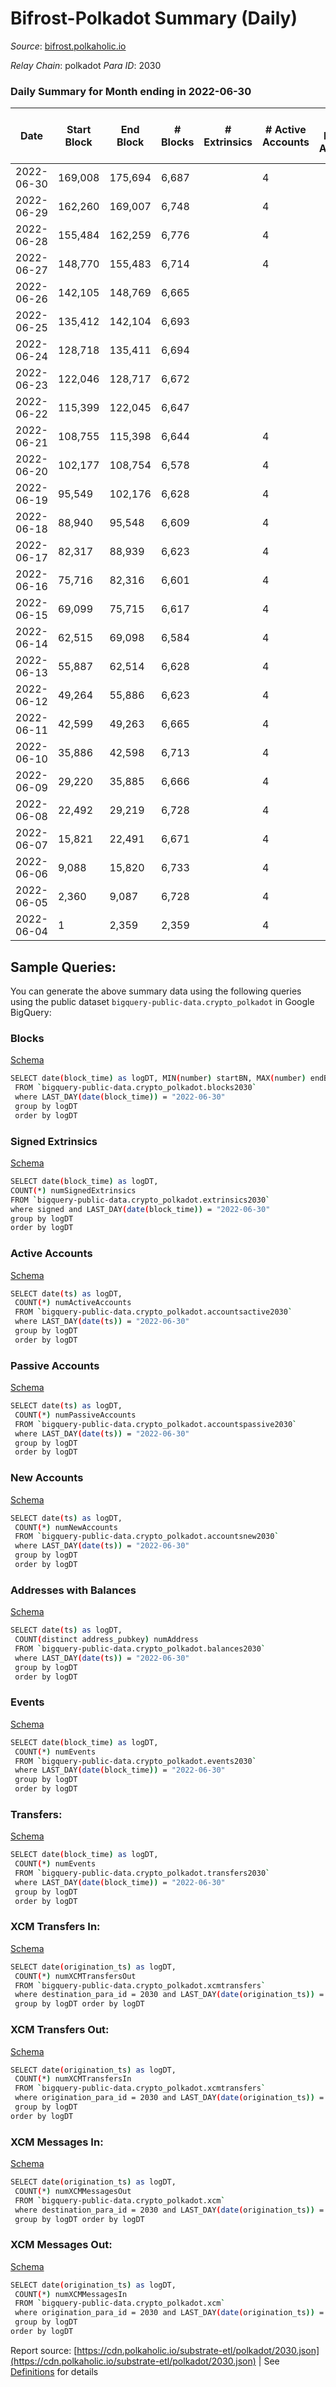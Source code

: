 # Bifrost-Polkadot Summary (Daily)

_Source_: [bifrost.polkaholic.io](https://bifrost.polkaholic.io)

*Relay Chain*: polkadot
*Para ID*: 2030



### Daily Summary for Month ending in 2022-06-30


| Date    | Start Block | End Block | # Blocks | # Extrinsics | # Active Accounts | # Passive Accounts | # New Accounts | # Addresses | # Events  | # Transfers ($USD) | # XCM Transfers In ($USD) | # XCM Transfers Out ($USD) | # XCM In | # XCM Out | Issues |
|---------|-------------|-----------|----------|--------------|-------------------|--------------------|----------------|-------------|-----------|--------------------|---------------------------|----------------------------|----------|-----------|--------|
| 2022-06-30 | 169,008 | 175,694 | 6,687 |  | 4 |  |  | 2 | 13,381 |   |   |   |  |  |  |
| 2022-06-29 | 162,260 | 169,007 | 6,748 |  | 4 |  |  | 2 | 13,499 |   |   |   |  |  |  |
| 2022-06-28 | 155,484 | 162,259 | 6,776 |  | 4 |  |  | 2 | 13,556 |   |   |   |  |  |  |
| 2022-06-27 | 148,770 | 155,483 | 6,714 |  | 4 |  |  | 2 | 13,432 |   |   |   |  |  |  |
| 2022-06-26 | 142,105 | 148,769 | 6,665 |  |  |  |  | 2 | 13,334 |   |   |   |  |  |  |
| 2022-06-25 | 135,412 | 142,104 | 6,693 |  |  |  |  | 2 | 13,389 |   |   |   |  |  |  |
| 2022-06-24 | 128,718 | 135,411 | 6,694 |  |  |  |  | 2 | 13,395 |   |   |   |  |  |  |
| 2022-06-23 | 122,046 | 128,717 | 6,672 |  |  |  |  | 2 | 13,348 |   |   |   |  |  |  |
| 2022-06-22 | 115,399 | 122,045 | 6,647 |  |  |  |  | 2 | 13,297 |   |   |   |  |  |  |
| 2022-06-21 | 108,755 | 115,398 | 6,644 |  | 4 |  |  | 2 | 13,292 |   |   |   |  |  |  |
| 2022-06-20 | 102,177 | 108,754 | 6,578 |  | 4 |  |  | 2 | 13,160 |   |   |   |  |  |  |
| 2022-06-19 | 95,549 | 102,176 | 6,628 |  | 4 |  |  | 2 | 13,259 |   |   |   |  |  |  |
| 2022-06-18 | 88,940 | 95,548 | 6,609 |  | 4 |  |  | 2 | 13,222 |   |   |   |  |  |  |
| 2022-06-17 | 82,317 | 88,939 | 6,623 |  | 4 |  |  | 2 | 13,253 |   |   |   |  |  |  |
| 2022-06-16 | 75,716 | 82,316 | 6,601 |  | 4 |  |  | 2 | 13,205 |   |   |   |  |  |  |
| 2022-06-15 | 69,099 | 75,715 | 6,617 |  | 4 |  |  | 2 | 13,238 |   |   |   |  |  |  |
| 2022-06-14 | 62,515 | 69,098 | 6,584 |  | 4 |  |  | 2 | 13,172 |   |   |   |  |  |  |
| 2022-06-13 | 55,887 | 62,514 | 6,628 |  | 4 |  |  | 2 | 13,259 |   |   |   |  |  |  |
| 2022-06-12 | 49,264 | 55,886 | 6,623 |  | 4 |  |  | 2 | 13,250 |   |   |   |  |  |  |
| 2022-06-11 | 42,599 | 49,263 | 6,665 |  | 4 |  |  | 2 | 13,337 |   |   |   |  |  |  |
| 2022-06-10 | 35,886 | 42,598 | 6,713 |  | 4 |  |  | 2 | 13,430 |   |   |   |  |  |  |
| 2022-06-09 | 29,220 | 35,885 | 6,666 |  | 4 |  |  | 2 | 13,335 |   |   |   |  |  |  |
| 2022-06-08 | 22,492 | 29,219 | 6,728 |  | 4 |  |  | 2 | 13,460 |   |   |   |  |  |  |
| 2022-06-07 | 15,821 | 22,491 | 6,671 |  | 4 |  |  | 2 | 13,346 |   |   |   |  |  |  |
| 2022-06-06 | 9,088 | 15,820 | 6,733 |  | 4 |  |  | 2 | 13,469 |   |   |   |  |  |  |
| 2022-06-05 | 2,360 | 9,087 | 6,728 |  | 4 |  |  | 2 | 13,460 |   |   |   |  |  |  |
| 2022-06-04 | 1 | 2,359 | 2,359 |  | 4 |  |  | 2 | 4,719 |   |   |   |  |  |  |

## Sample Queries:
You can generate the above summary data using the following queries using the public dataset `bigquery-public-data.crypto_polkadot` in Google BigQuery:


### Blocks 

[Schema](https://github.com/colorfulnotion/substrate-etl/blob/main/schema/blocks.json)

```bash
SELECT date(block_time) as logDT, MIN(number) startBN, MAX(number) endBN, COUNT(*) numBlocks 
 FROM `bigquery-public-data.crypto_polkadot.blocks2030`  
 where LAST_DAY(date(block_time)) = "2022-06-30" 
 group by logDT 
 order by logDT
```

### Signed Extrinsics 

[Schema](https://github.com/colorfulnotion/substrate-etl/blob/main/schema/extrinsics.json)

```bash
SELECT date(block_time) as logDT, 
COUNT(*) numSignedExtrinsics 
FROM `bigquery-public-data.crypto_polkadot.extrinsics2030`  
where signed and LAST_DAY(date(block_time)) = "2022-06-30" 
group by logDT 
order by logDT
```

### Active Accounts 

[Schema](https://github.com/colorfulnotion/substrate-etl/blob/main/schema/accountsactive.json)

```bash
SELECT date(ts) as logDT, 
 COUNT(*) numActiveAccounts 
 FROM `bigquery-public-data.crypto_polkadot.accountsactive2030` 
 where LAST_DAY(date(ts)) = "2022-06-30" 
 group by logDT 
 order by logDT
```

### Passive Accounts 

[Schema](https://github.com/colorfulnotion/substrate-etl/blob/main/schema/accountspassive.json)

```bash
SELECT date(ts) as logDT, 
 COUNT(*) numPassiveAccounts 
 FROM `bigquery-public-data.crypto_polkadot.accountspassive2030` 
 where LAST_DAY(date(ts)) = "2022-06-30" 
 group by logDT 
 order by logDT
```

### New Accounts 

[Schema](https://github.com/colorfulnotion/substrate-etl/blob/main/schema/accountsnew.json)

```bash
SELECT date(ts) as logDT, 
 COUNT(*) numNewAccounts 
 FROM `bigquery-public-data.crypto_polkadot.accountsnew2030` 
 where LAST_DAY(date(ts)) = "2022-06-30" 
 group by logDT
 order by logDT
```

### Addresses with Balances 

[Schema](https://github.com/colorfulnotion/substrate-etl/blob/main/schema/balances.json)

```bash
SELECT date(ts) as logDT,
 COUNT(distinct address_pubkey) numAddress 
 FROM `bigquery-public-data.crypto_polkadot.balances2030` 
 where LAST_DAY(date(ts)) = "2022-06-30" 
 group by logDT 
 order by logDT
```

### Events 

[Schema](https://github.com/colorfulnotion/substrate-etl/blob/main/schema/events.json)

```bash
SELECT date(block_time) as logDT, 
 COUNT(*) numEvents 
 FROM `bigquery-public-data.crypto_polkadot.events2030` 
 where LAST_DAY(date(block_time)) = "2022-06-30" 
 group by logDT 
 order by logDT
```

### Transfers:

[Schema](https://github.com/colorfulnotion/substrate-etl/blob/main/schema/transfers.json)

```bash
SELECT date(block_time) as logDT, 
 COUNT(*) numEvents 
 FROM `bigquery-public-data.crypto_polkadot.transfers2030` 
 where LAST_DAY(date(block_time)) = "2022-06-30" 
 group by logDT 
 order by logDT
```

### XCM Transfers In: 

[Schema](https://github.com/colorfulnotion/substrate-etl/blob/main/schema/xcmtransfers.json)

```bash
SELECT date(origination_ts) as logDT, 
 COUNT(*) numXCMTransfersOut 
 FROM `bigquery-public-data.crypto_polkadot.xcmtransfers` 
 where destination_para_id = 2030 and LAST_DAY(date(origination_ts)) = "2022-06-30" 
 group by logDT order by logDT
```

### XCM Transfers Out: 

[Schema](https://github.com/colorfulnotion/substrate-etl/blob/main/schema/xcmtransfers.json)

```bash
SELECT date(origination_ts) as logDT, 
 COUNT(*) numXCMTransfersIn 
 FROM `bigquery-public-data.crypto_polkadot.xcmtransfers` 
 where origination_para_id = 2030 and LAST_DAY(date(origination_ts)) = "2022-06-30" 
 group by logDT 
order by logDT
```

### XCM Messages In: 

[Schema](https://github.com/colorfulnotion/substrate-etl/blob/main/schema/xcm.json)

```bash
SELECT date(origination_ts) as logDT, 
 COUNT(*) numXCMMessagesOut 
 FROM `bigquery-public-data.crypto_polkadot.xcm` 
 where destination_para_id = 2030 and LAST_DAY(date(origination_ts)) = "2022-06-30" 
 group by logDT order by logDT
```

### XCM Messages Out: 

[Schema](https://github.com/colorfulnotion/substrate-etl/blob/main/schema/xcm.json)

```bash
SELECT date(origination_ts) as logDT, 
 COUNT(*) numXCMMessagesIn 
 FROM `bigquery-public-data.crypto_polkadot.xcm` 
 where origination_para_id = 2030 and LAST_DAY(date(origination_ts)) = "2022-06-30" 
 group by logDT 
order by logDT
```


Report source: [https://cdn.polkaholic.io/substrate-etl/polkadot/2030.json](https://cdn.polkaholic.io/substrate-etl/polkadot/2030.json) | See [Definitions](/DEFINITIONS.md) for details
